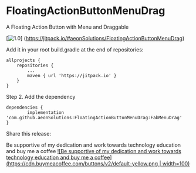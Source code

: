 # FloatingActionButtonMenuDrag
 A Floating Action Button with Menu and Draggable 

[![1.0](https://jitpack.io/v/aeonSolutions/FloatingActionButtonMenuDrag.svg)]
(https://jitpack.io/#aeonSolutions/FloatingActionButtonMenuDrag)


Add it in your root build.gradle at the end of repositories:

	allprojects {
		repositories {
			...
			maven { url 'https://jitpack.io' }
		}
	}
Step 2. Add the dependency

	dependencies {
	        implementation 'com.github.aeonSolutions:FloatingActionButtonMenuDrag:FabMenuDrag'
	}
	
Share this release:


Be supportive of my dedication and work towards technology education and buy me a coffee
[![Be supportive of my dedication and work towards technology education and buy me a coffee](https://cdn.buymeacoffee.com/buttons/v2/default-yellow.png | width=100)](https://www.buymeacoffee.com/migueltomas)




